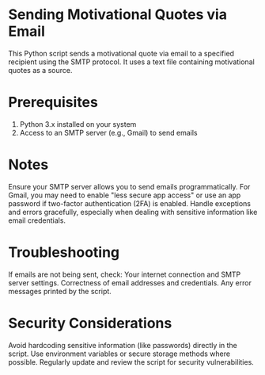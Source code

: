 # Sending Motivational Quotes via Email
This Python script sends a motivational quote via email to a specified recipient using the SMTP protocol. It uses a text file containing motivational quotes as a source.

# Prerequisites
1. Python 3.x installed on your system
2. Access to an SMTP server (e.g., Gmail) to send emails

# Notes
Ensure your SMTP server allows you to send emails programmatically. For Gmail, you may need to enable "less secure app access" or use an app password if two-factor authentication (2FA) is enabled.
Handle exceptions and errors gracefully, especially when dealing with sensitive information like email credentials.

# Troubleshooting
If emails are not being sent, check:
Your internet connection and SMTP server settings.
Correctness of email addresses and credentials.
Any error messages printed by the script.

# Security Considerations
Avoid hardcoding sensitive information (like passwords) directly in the script. Use environment variables or secure storage methods where possible.
Regularly update and review the script for security vulnerabilities.
